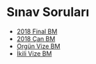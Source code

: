 # Sınav Soruları

<!--Index-->

- [2018 Final BM](./S%C4%B1nav%20Sorular%C4%B1/2018%20Final%20BM.pdf)
- [2018 Çan BM](./S%C4%B1nav%20Sorular%C4%B1/2018%20%C3%87an%20BM.pdf)
- [Orgün Vize BM](./S%C4%B1nav%20Sorular%C4%B1/Org%C3%BCn%20Vize%20BM.pdf)
- [İkili Vize BM](./S%C4%B1nav%20Sorular%C4%B1/%C4%B0kili%20Vize%20BM.pdf)

<!--Index-->
